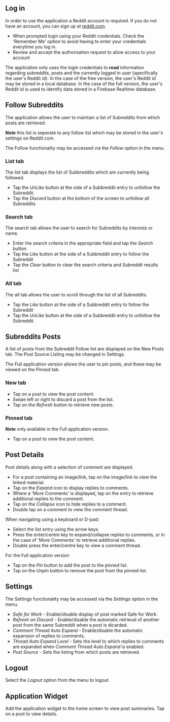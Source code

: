 ## Log in

In order to use the application a Reddit account is required.
If you do not have an account, you can sign up at [reddit.com](https://www.reddit.com/login).

* When prompted login using your Reddit credentials.
Check the 'Remember Me' option to avoid having to enter your credentials everytime you log in.
* Review and accept the authorisation request to allow access to your account

The application only uses the login credentials to **read** information regarding
subreddits, posts and the currently logged in user (specifically the user's Reddit id).
In the case of the free version, the user's Reddit id may be stored in a local database.
In the case of the full version, the user's Reddit id is used to identify data stored in a Firebase Realtime database.

## Follow Subreddits

The application allows the user to maintain a list of Subreddits from which posts are retrieved.

**Note** this list is seperate to any follow list which may be stored in the
user's settings on Reddit.com.

The Follow functionality may be accessed via the *Follow* option in the menu.

### List tab
The list tab displays the list of Subbreddits which are currently being followed.

* Tap the *UnLike* button at the side of a Subbreddit entry to unfollow the Subreddit.
* Tap the *Discard* button at the bottom of the screen to unfollow all Subreddits

### Search tab
The search tab allows the user to search for Subreddits by interests or name.

* Enter the search criteria in the appropriate field and tap the *Search* button
* Tap the *Like* button at the side of a Subbreddit entry to follow the Subreddit
* Tap the *Clear* button to clear the search criteria and Subreddit results list

### All tab
The all tab allows the user to scroll through the list of all Subreddits.

* Tap the *Like* button at the side of a Subbreddit entry to follow the Subreddit
* Tap the *UnLike* button at the side of a Subbreddit entry to unfollow the Subreddit.

## Subreddits Posts

A list of posts from the Subreddit Follow list are displayed on the New Posts tab.
The Post Source Listing may be changed in Settings.

The Full application version allows the user to pin posts, and these may be viewed on the Pinned tab.

### New tab
* Tap on a post to view the post content.
* Swipe left or right to discard a post from the list.
* Tap on the *Refresh* button to retrieve new posts.

### Pinned tab
**Note** only available in the Full application version.

* Tap on a post to view the post content.


## Post Details
Post details along with a selection of comment are displayed.

* For a post containing an image/link, tap on the image/link to view the linked material.
* Tap on the *Expand* icon to display replies to comments.
* Where a 'More Comments' is displayed, tap on the entry to retrieve additional replies to the comment.
* Tap on the *Collapse* icon to hide replies to a comment.
* Double tap on a comment to view the comment thread.

When navigating using a keyboard or D-pad:
* Select the list entry using the arrow keys.
* Press the enter/centre key to expand/collapse replies to comments,
or in the case of 'More Comments' to retrieve additional replies.
* Double press the enter/centre key to view a comment thread.

For the Full application version
* Tap on the *Pin* button to add the post to the pinned list.
* Tap on the *Unpin* button to remove the post from the pinned list.

## Settings
The Settings functionality may be accessed via the *Settings* option in the menu.

* *Safe for Work* - Enable/disable display of post marked Safe for Work.
* *Refresh on Discard* - Enable/disable the automatic retrieval of another post from the same Subreddit when a post is dicarded.
* *Comment Thread Auto Expand* - Enable/disable the automatic expansion of replies to comments.
* *Thread Auto Expand Level* - Sets the level to which replies to comments are expanded when *Comment Thread Auto Expand* is enabled.
* *Post Source* - Sets the listing from which posts are retrieved.

## Logout
Select the *Logout* option from the menu to logout.

## Application Widget
Add the application widget to the home screen to view post summaries. Tap on a post to view details.